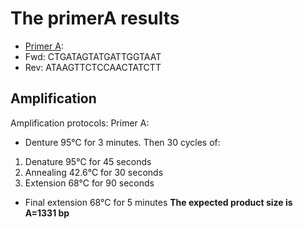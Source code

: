 # The primerA results
* [Primer A](../PrimerA):
* Fwd: CTGATAGTATGATTGGTAAT
* Rev: ATAAGTTCTCCAACTATCTT
## Amplification
Amplification protocols:
Primer A:
* Denture 95°C for 3 minutes.
Then 30 cycles of:
1. Denature 95°C for 45 seconds
2. Annealing 42.6°C for 30 seconds
3. Extension 68°C for 90 seconds
* Final extension	68°C for 5 minutes
**The expected product size is A=1331 bp**
